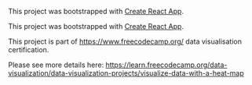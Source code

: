 This project was bootstrapped with [Create React App](https://github.com/facebook/create-react-app).

This project was bootstrapped with [Create React App](https://github.com/facebook/create-react-app).

This project is part of https://www.freecodecamp.org/ data visualisation certification.

Please see more details here: https://learn.freecodecamp.org/data-visualization/data-visualization-projects/visualize-data-with-a-heat-map